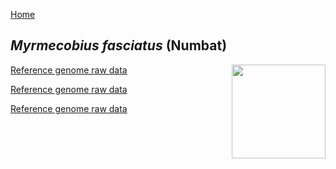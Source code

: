[Home](index.md)

## *Myrmecobius fasciatus* (Numbat) 

[Reference genome raw data](https://data.bioplatforms.com/sk/dataset/bpa-omg-10x-raw-102_100_100_41499-10x_h7l7ydrxx)
<img align="right" width="150" height="150" src="![Numbat_Martin Pot_small](https://user-images.githubusercontent.com/63081372/130883672-0fdfeaaa-8a92-47e2-aba2-706ca51f9874.jpg)">

[Reference genome raw data](https://data.bioplatforms.com/sk/dataset/bpa-omg-10x-raw-102_100_100_41499-10x_h7l7ydrxx)

[Reference genome raw data](https://data.bioplatforms.com/sk/dataset/bpa-omg-10x-raw-102_100_100_41499-10x_h7l7ydrxx)




